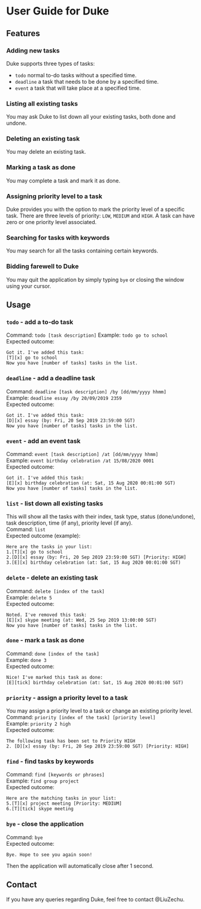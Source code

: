 # User Guide for Duke

## Features 

### Adding new tasks 
Duke supports three types of tasks:
* `todo` normal to-do tasks without a specified time. 
* `deadline` a task that needs to be done by a specified time. 
* `event` a task that will take place at a specified time. 

### Listing all existing tasks
You may ask Duke to list down all your existing tasks, both done and undone.

### Deleting an existing task
You may delete an existing task.

### Marking a task as done
You may complete a task and mark it as done.

### Assigning priority level to a task
Duke provides you with the option to mark the priority level of a specific task. There are three levels of priority: `LOW`, `MEDIUM` and `HIGH`. A task can have zero or one priority level associated. 

### Searching for tasks with keywords
You may search for all the tasks containing certain keywords.

### Bidding farewell to Duke
You may quit the application by simply typing `bye` or closing the window using your cursor.

## Usage

### `todo` - add a to-do task
Command: `todo [task description]` 
Example: `todo go to school`  
Expected outcome:
```
Got it. I've added this task:
[T][x] go to school
Now you have [number of tasks] tasks in the list.
```

### `deadline` - add a deadline task
Command: `deadline [task description] /by [dd/mm/yyyy hhmm]`  
Example: `deadline essay /by 20/09/2019 2359`  
Expected outcome:
```
Got it. I've added this task:
[D][x] essay (by: Fri, 20 Sep 2019 23:59:00 SGT)
Now you have [number of tasks] tasks in the list.
```

### `event` - add an event task
Command: `event [task description] /at [dd/mm/yyyy hhmm]`  
Example: `event birthday celebration /at 15/08/2020 0001`  
Expected outcome:
```
Got it. I've added this task:
[E][x] birthday celebration (at: Sat, 15 Aug 2020 00:01:00 SGT)
Now you have [number of tasks] tasks in the list.
```

### `list` - list down all existing tasks
This will show all the tasks with their index, task type, status (done/undone), task description, time (if any), priority level (if any).  
Command: `list`  
Expected outcome (example):
```
Here are the tasks in your list:
1.[T][x] go to school
2.[D][x] essay (by: Fri, 20 Sep 2019 23:59:00 SGT) [Priority: HIGH]
3.[E][x] birthday celebration (at: Sat, 15 Aug 2020 00:01:00 SGT)
```

### `delete` - delete an existing task
Command: `delete [index of the task]`  
Example: `delete 5`  
Expected outcome:
```
Noted. I've removed this task:
[E][x] skype meeting (at: Wed, 25 Sep 2019 13:00:00 SGT)
Now you have [number of tasks] tasks in the list.
```

### `done` - mark a task as done
Command: `done [index of the task]`  
Example: `done 3`  
Expected outcome:
```
Nice! I've marked this task as done:
[E][tick] birthday celebration (at: Sat, 15 Aug 2020 00:01:00 SGT)
```

### `priority` - assign a priority level to a task
You may assign a priority level to a task or change an existing priority level.  
Command: `priority [index of the task] [priority level]`  
Example: `priority 2 high`  
Expected outcome:
```
The following task has been set to Priority HIGH
2. [D][x] essay (by: Fri, 20 Sep 2019 23:59:00 SGT) [Priority: HIGH]
```

### `find` - find tasks by keywords
Command: `find [keywords or phrases]`  
Example: `find group project`  
Expected outcome:
```
Here are the matching tasks in your list:
5.[T][x] project meeting [Priority: MEDIUM]
6.[T][tick] skype meeting
```

### `bye` - close the application
Command: `bye`  
Expected outcome:  
```
Bye. Hope to see you again soon!
```
Then the application will automatically close after 1 second.


## Contact 
If you have any queries regarding Duke, feel free to contact @LiuZechu.
